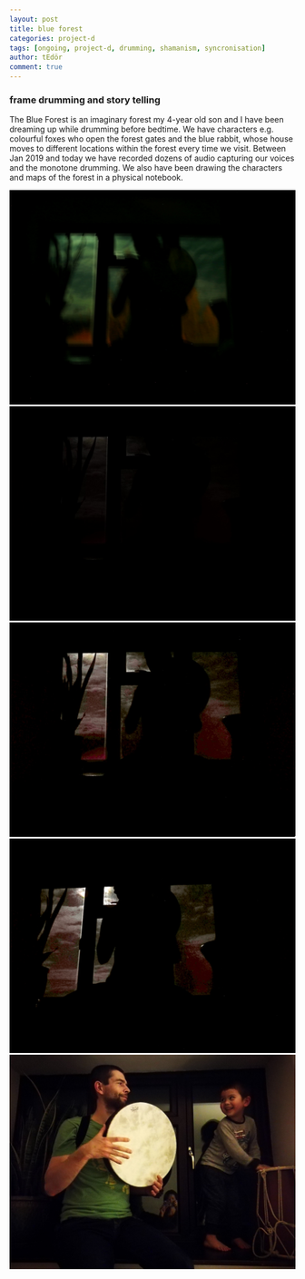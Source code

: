 ```yaml
---
layout: post
title: blue forest
categories: project-d
tags: [ongoing, project-d, drumming, shamanism, syncronisation]
author: tEdör
comment: true
---
```

<!--
TODO: add forest drawing;
TODO: add better drum in window picture;
-->

### frame drumming and story telling

The Blue Forest is an imaginary forest my 4-year old son and I have been dreaming up while drumming before bedtime. We have characters e.g. colourful foxes who open the forest gates and the blue rabbit, whose house moves to different locations within the forest every time we visit. Between Jan 2019 and today we have recorded dozens of audio capturing our voices and the monotone drumming. We also have been drawing the characters and maps of the forest in a physical notebook.

![](../assets/img/2019-03-13-blue-forest-_20191113_202518.jpg)
![](../assets/img/2019-03-13-blue-forest-_20191113_202537.jpg)
![](../assets/img/2019-03-13-blue-forest-_20191113_202619.jpg)
![](../assets/img/2019-03-13-blue-forest-_20191113_202727.jpg)
![](../assets/img/2019-03-13-blue-forest-drumming-with-lucas.jpg)
